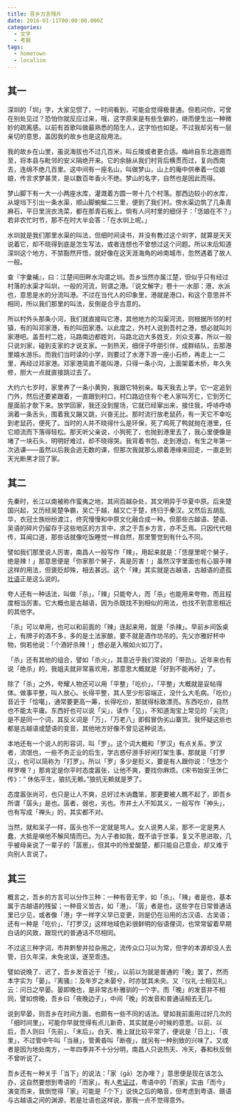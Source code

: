 ```yaml
---
title: 吾乡方言残片
date: 2016-01-11T00:00:00.000Z
categories:
  - 文字
  - 考据
tags:
  - hometown
  - localism
---
```


## 其一

深圳的「圳」字，大家见惯了，一时间看到，可能会觉得极普通。但若问你，可曾在别处见过？恐怕你就反应过来，哦，这字原来是有些生僻的，继而便生出一种微妙的疏离感。以前有首歌叫做最熟悉的陌生人，这字怕也如是。不过我却另有一层亲切的意思，盖因我的故乡也是这般用法。

我的故乡在山里，虽说海拔也不过几百米，叫丘陵或者更合适。梅岭自东北迤逦而至，将本县与毗邻的安义隔绝开来。它的余脉从我们村背后横贯而过，复向西南去，连绵不绝几百里。这中间有一座名山，叫做梦山，山上的庵中供奉着一位娘娘，传言求梦甚灵，是以数百年香火不绝。梦山的名字，自然也是因此而得。

梦山脚下有一大一小两座水库，灌溉着方圆一带十几个村落。那西边较小的水库，从堤垱下引出一条水渠，顺山脚蜿蜒二三里，便到了我们村。傍水渠边筑了几条青麻石，平日里浣衣洗菜，都在那青石板上。倘有人问村里的细伢子：「恁娘在不？」若非农忙时节，那不在时大半会答：「在水圳上呢。」

水圳就是我们那里水渠的叫法，但细时间读书，并没有教过这个圳字，就算是天天说着它，却不晓得到底是怎生写法，或者连想也不曾想过这个问题。所以末后知道深圳这个地方，不禁豁然开悟，就好像在这天涯海角的岭南城市，忽然遇着了故人一般。

查『字彙補』，曰：江楚间田畔水沟谓之圳。吾乡当然亦属江楚，但似乎只有经过村落的水渠才叫圳，一般的河流，则谓之港。『说文解字』卷十一·水部：港，水派也，意思是水的分流叫港。不过在当代人的印象里，港就是港口，和这个意思并不相同，所以我们那里的叫法，反倒是合乎古意的。

所以村外头那条小河，我们就直接叫它港，其他地方的沟渠河流，则根据所邻的村镇，有的叫邓家港，有的叫田家港。以此度之，外村人说到吾村之港，想必就叫刘家港吧。盖吾村二姓，马路南边都姓刘，马路北边大多姓支，刘众支寡，所以一般只说刘家，碰到支家的才说支家。一到热天，细伢子呼朋引伴，成群结队，去那港里嬉水游乐。而我们当时读的小学，则要过了水港下游一座小石桥，再走上一二里，再经过邓家港。邓家港简直不能叫港，只得一条小沟，上面架着木桥，年久失修，胆大一点就直接跳过去了。

大约六七岁时，家里养了一条小黄狗，我跟它特别亲。每天我去上学，它一定追到门外，然后还要紧跟着，一直跟到村口，村口路边住有个老人家叫芳仁，它到芳仁屋面前才欹下来。放学回家，我还没到屋场，它就已经窜出来，接住我，呼哧呼哧淌着一条舌头，围着我又蹦又跳，兴奋无比。那时流行放老鼠药，有一天它不幸吃到老鼠药，便死了。当时的人并不晓得什么是环保，死了鸡死了鸭就抛在港里，任它顺流而下落得轻松。那天听父亲说，小狗死了，也抛到港里去了，我心里便像是堵了一块石头，明明好难过，却不晓得哭。我背着书包，走到港边，有生之年第一次逃课——虽然以后我会逃无数的课，但那次我就那么顺着港缘来回走，一直走到天光断黑才回了家。

## 其二

先秦时，长江以南被称作蛮夷之地，其间百越杂处，其文明异于华夏中原。后来楚国兴起，又历经吴楚争霸，吴亡于越，越又亡于楚，终归于秦汉。又然后五胡乱华，衣冠士族纷纷渡江，终究慢慢和中原文化融合成一种。但那些古越语、楚语、吴语的碎片仍留存于这些地区的方言中，求之于吾乡方言，亦不乏焉。只因代代相传，耳闻口道，那些话就像吃饭睡觉一样自然，那里警觉到有什么不同。

譬如我们那里说人厉害，南昌人一般写作「辣」，用起来就是：「恁屋里呢个舅子，绝是辣！」那意思便是「你家那个舅子，真是厉害！」虽然汉字里面也有心狠手辣这样的用法，但褒贬却殊，相去甚远。这个「辣」其实就是古越语，古越语的遗孤[壮语](http://baike.baidu.com/subview/10865/9761448.htm)正是这么说的。

夸人还有一种话法，叫做「杀」，「辣」只能夸人，而「杀」也能用来夸物，而且程度相当厉害。它大概也是古越语，因为杀既找不到相似的用法，也找不到意思相近的其他字。

「杀」可以单用，也可以和前面的「辣」连起来用，就是「杀辣」。早前乡间饭桌上，有牌子的酒不多，多的是土法家酿，要不就是酒作坊吊的。先父亦雅好杯中物，倘若他说：「个酒好杀辣！」想必是入喉如火如刀了。

「杀」还有其他的组合，譬如「杀火」，其意近乎我们常说的「带劲」。近年来也有说「绝杀」的，我姐夫就非常喜欢用，那意思大概就是「好到不能再好」了。

除了「杀」之外，夸耀人物还可以用「平整」「吃价」，「平整」大概就是妥帖得体。做事平整，叫人放心。长得平整，其人至少形容端正，没什么大毛病。「吃价」音近于「恰噶」，通常要更高一筹，长得吃价，那就得标致漂亮。东西吃价，自然也不能太平庸。东西好也可以说「尖」，读作「见」，不知道淘宝上常见的「尖货」是不是同一个词，其反义词是「万」，「万老八」即假冒伪劣山寨货。我怀疑这些也都是古越语或楚语的变音，其他地方好像不曾见这种说法。

本地还有一个说人的形容词，叫「罗」。这个词大概和「罗汉」有点关系，罗汉者，流氓也，一些不务正业的后生，学古惑仔游手好闲打架生事，那就是「打罗汉」，也可以简称为「打罗」。所以「罗」多少是贬义，要是有人跟你说：「恁怎个样罗哩？」那肯定是你平时态度嚣张，让他不爽，要找你麻烦。《宋书始安王休仁传》：“ 休佑平生，狼抗无赖。”狼抗无赖就是罗了。

态度嚣张尚可，也只是让人不爽，总好过木讷蠢笨，那更要被人瞧不起了，即吾乡所谓「孱头」是也。孱者，弱也，劣也。市井土人不知其义，一般写作「神头」，也有写成「禅头」的，其实都不对。

当然，就和呆子一样，孱头也不一定就是骂人。女人说男人呆，那不一定是男人蠢，大抵是嗔他不解风情而已。为人子者如我，既不谙于世事，复又不思进取，几乎被母亲说了一辈子的「孱崽」，但其中的怜爱酸楚，都只能自己意会，却又难于向别人言说了。

## 其三

概言之，吾乡的方言可以分作三种：一种有音无字，如「杀」、「辣」者是也，基本属于古越语的残留；一种音义皆古，如「港」、「孱」者是也，这些字在日常普通话里已少见，或者像「港」字一样字义早已变更，则是仍在沿用的古汉语、古吴语；还有一种是「吃价」、「打罗汉」这样地域色彩很鲜明的俗语俚词，也常常留着早期白话的风致，跟现代的普通话不尽相同。

不过这三种字词，市井黔黎并拉杂用之，流传众口习以为常，但字的本源却没人去管，日久年深，未免讹误，遂至乖违。

譬如说晚了、迟了，吾乡发音近于「按」，以前以为就是普通的「晚」罢了，然而本字实为「晏」。『离骚』：及年岁之未晏兮，时亦犹其未央。又『仪礼·士相见礼』云：问日之早晏。晏即晚也，是非常古朴雅驯的一个字。而「晚」的发音并不相同，譬如傍晚，吾乡曰「夜晚边子」，中间「晚」的发音和普通话相去无几。

说到早晏，则吾乡在时间方面，也颇有一些不同的话法。譬如我前面用过好几次的「细时间里」，可能你早就觉得有点儿新奇，其实就是小时候的意思。以前、以后，吾人则曰「先前」、「末后」。白天、晚上就比较平常了，便说是「日上」、「夜里」，不过管中午叫「当昼」，管黄昏叫「断夜」，就另有一种别致的兴味了。又或者是因为地处南方，一年四季并不十分分明，南昌人只说热天、冷天，春和秋反倒不曾听说了。

吾乡还有一种关于「当下」的说法：「家（gā）怎办哩？」意思便是现在该怎么办，这自然要想到粤语的「而家」。有人[考证过](https://hk.answers.yahoo.com/question/index?qid=20080709000051KK02225)，粤语中的「而家」实由「而今」演变而来，我倒觉得「家」可能是「个下」说快之后的略音，但考虑到粤语、赣语与古越语之间的渊源，若是壮语也这样说，那我一点不觉得意外。
